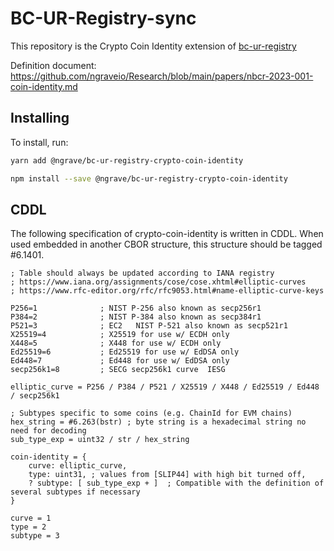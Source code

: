 # BC-UR-Registry-sync

This repository is the Crypto Coin Identity extension of [bc-ur-registry](https://github.com/KeystoneHQ/ur-registry)

Definition document: https://github.com/ngraveio/Research/blob/main/papers/nbcr-2023-001-coin-identity.md

## Installing

To install, run:

```bash
yarn add @ngrave/bc-ur-registry-crypto-coin-identity
```

```bash
npm install --save @ngrave/bc-ur-registry-crypto-coin-identity
```

## CDDL

The following specification of crypto-coin-identity is written in CDDL. When used embedded in another CBOR structure, this structure should be tagged #6.1401.

```
; Table should always be updated according to IANA registry 
; https://www.iana.org/assignments/cose/cose.xhtml#elliptic-curves
; https://www.rfc-editor.org/rfc/rfc9053.html#name-elliptic-curve-keys

P256=1	            ; NIST P-256 also known as secp256r1
P384=2	            ; NIST P-384 also known as secp384r1	
P521=3	            ; EC2	NIST P-521 also known as secp521r1		
X25519=4            ; X25519 for use w/ ECDH only		
X448=5              ; X448 for use w/ ECDH only		
Ed25519=6           ; Ed25519 for use w/ EdDSA only		
Ed448=7             ; Ed448 for use w/ EdDSA only		
secp256k1=8         ; SECG secp256k1 curve	IESG	

elliptic_curve = P256 / P384 / P521 / X25519 / X448 / Ed25519 / Ed448 / secp256k1

; Subtypes specific to some coins (e.g. ChainId for EVM chains)
hex_string = #6.263(bstr) ; byte string is a hexadecimal string no need for decoding
sub_type_exp = uint32 / str / hex_string

coin-identity = {
    curve: elliptic_curve,
    type: uint31, ; values from [SLIP44] with high bit turned off,
    ? subtype: [ sub_type_exp + ]  ; Compatible with the definition of several subtypes if necessary
}

curve = 1
type = 2
subtype = 3
```

